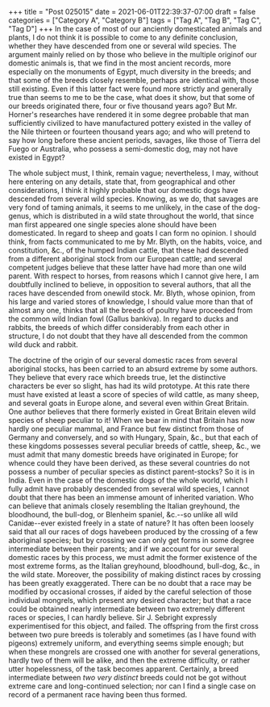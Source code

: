 +++
title = "Post 025015"
date = 2021-06-01T22:39:37-07:00
draft = false
categories = ["Category A", "Category B"]
tags = ["Tag A", "Tag B", "Tag C", "Tag D"]
+++
In the case of most of our anciently domesticated animals and plants, I do not think it is possible to come to any definite conclusion, whether they have descended from one or several wild species. The argument mainly relied on by those who believe in the multiple originof our domestic animals is, that we find in the most ancient records, more especially on the monuments of Egypt, much diversity in the breeds; and that some of the breeds closely resemble, perhaps are identical with, those still existing. Even if this latter fact were found more strictly and generally true than seems to me to be the case, what does it show, but that some of our breeds originated there, four or five thousand years ago? But Mr. Horner's researches have rendered it in some degree probable that man sufficiently civilized to have manufactured pottery existed in the valley of the Nile thirteen or fourteen thousand years ago; and who will pretend to say how long before these ancient periods, savages, like those of Tierra del Fuego or Australia, who possess a semi-domestic dog, may not have existed in Egypt?

The whole subject must, I think, remain vague; nevertheless, I may, without here entering on any details, state that, from geographical and other considerations, I think it highly probable that our domestic dogs have descended from several wild species. Knowing, as we do, that savages are very fond of taming animals, it seems to me unlikely, in the case of the dog-genus, which is distributed in a wild state throughout the world, that since man first appeared one single species alone should have been domesticated. In regard to sheep and goats I can form no opinion. I should think, from facts communicated to me by Mr. Blyth, on the habits, voice, and constitution, &c., of the humped Indian cattle, that these had descended from a different aboriginal stock from our European cattle; and several competent judges believe that these latter have had more than one wild parent. With respect to horses, from reasons which I cannot give here, I am doubtfully inclined to believe, in opposition to several authors, that all the races have descended from onewild stock. Mr. Blyth, whose opinion, from his large and varied stores of knowledge, I should value more than that of almost any one, thinks that all the breeds of poultry have proceeded from the common wild Indian fowl (Gallus bankiva). In regard to ducks and rabbits, the breeds of which differ considerably from each other in structure, I do not doubt that they have all descended from the common wild duck and rabbit.

The doctrine of the origin of our several domestic races from several aboriginal stocks, has been carried to an absurd extreme by some authors. They believe that every race which breeds true, let the distinctive characters be ever so slight, has had its wild prototype. At this rate there must have existed at least a score of species of wild cattle, as many sheep, and several goats in Europe alone, and several even within Great Britain. One author believes that there formerly existed in Great Britain eleven wild species of sheep peculiar to it! When we bear in mind that Britain has now hardly one peculiar mammal, and France but few distinct from those of Germany and conversely, and so with Hungary, Spain, &c., but that each of these kingdoms possesses several peculiar breeds of cattle, sheep, &c., we must admit that many domestic breeds have originated in Europe; for whence could they have been derived, as these several countries do not possess a number of peculiar species as distinct parent-stocks? So it is in India. Even in the case of the domestic dogs of the whole world, which I fully admit have probably descended from several wild species, I cannot doubt that there has been an immense amount of inherited variation. Who can believe that animals closely resembling the Italian greyhound, the bloodhound, the bull-dog, or Blenheim spaniel, &c.--so unlike all wild Canidæ--ever existed freely in a state of nature? It has often been loosely said that all our races of dogs havebeen produced by the crossing of a few aboriginal species; but by crossing we can only get forms in some degree intermediate between their parents; and if we account for our several domestic races by this process, we must admit the former existence of the most extreme forms, as the Italian greyhound, bloodhound, bull-dog, &c., in the wild state. Moreover, the possibility of making distinct races by crossing has been greatly exaggerated. There can be no doubt that a race may be modified by occasional crosses, if aided by the careful selection of those individual mongrels, which present any desired character; but that a race could be obtained nearly intermediate between two extremely different races or species, I can hardly believe. Sir J. Sebright expressly experimentised for this object, and failed. The offspring from the first cross between two pure breeds is tolerably and sometimes (as I have found with pigeons) extremely uniform, and everything seems simple enough; but when these mongrels are crossed one with another for several generations, hardly two of them will be alike, and then the extreme difficulty, or rather utter hopelessness, of the task becomes apparent. Certainly, a breed intermediate between _two very distinct_ breeds could not be got without extreme care and long-continued selection; nor can I find a single case on record of a permanent race having been thus formed.
